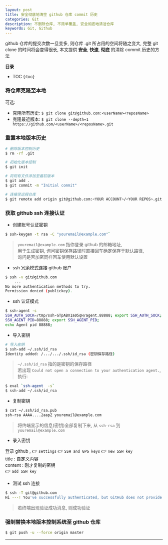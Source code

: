 ```yaml
---
layout: post
title: 安全彻底地清空 github 仓库 commit 历史
categories: Git
description: 不删除仓库, 不简单覆盖, 安全彻底地清洁仓库
keywords: Git, Github
---
```


github 仓库的提交次数一旦变多, 则仓库 .git 所占用的空间将随之变大, 完整 git clone 的时间将会变得很长, 本文提供 **安全**, **快速**, **彻底** 的清除 commit 历史的方法

**目录**

* TOC
{:toc}

### 将仓库克隆至本地

可选:  
* 克隆所有历史: `$ git clone git@github.com:<userName><reposName>`  
* 克隆最近版本: `$ git clone --depth=1 https://github.com/<userName>/<reposName>.git`

### 重置本地版本历史

```bash
# 删除版本控制历史
$ rm -rf .git

# 初始化版本控制
$ git init

# 将现有文件添加至最初版本
$ git add .
$ git commit -m "Initial commit"

# 连接至远程仓库
$ git remote add origin git@github.com:<YOUR ACCOUNT>/<YOUR REPOS>.git
```

### 获取 github ssh 连接认证

* 创建账号认证密钥

```bash
$ ssh-keygen -t rsa -C "youremail@example.com"`
```

> `youremail@example.com` 指你登录 github 的邮箱地址,  
> 用于生成密钥, 询问密钥保存路径时直接回车确定保存于默认路径,  
> 询问是否加密同样回车使用默认设置

* ssh 冗余模式连接 github 账户 

```bash
$ ssh -v git@github.com
    ...
No more authentication methods to try.
Permission denied (publickey).
```

* ssh 认证模式

```bash
$ ssh-agent -s
SSH_AUTH_SOCK=/tmp/ssh-GTpABX1a05qH/agent.88888; export SSH_AUTH_SOCK;
SSH_AGENT_PID=88888; export SSH_AGENT_PID;
echo Agent pid 88888;
```

* 导入密钥

```bash
# 导入密钥
$ ssh-add ~/.ssh/id_rsa
Identity added: /.../.../.ssh/id_rsa (密钥保存路径)
```

> `~/.ssh/id_rsa` 指的是密钥的保存路径  
> 若出现 `Could not open a connection to your authentication agent.`, 执行:  

```bash
$ eval `ssh-agent  -s`  
$ ssh-add ~/.ssh/id_rsa
```

* 复制密钥

```bash
$ cat ~/.ssh/id_rsa.pub
ssh-rsa AAAA....2aapZ youremail@example.com
```

> 将终端显示的信息(密钥)全部复制下来, 从 `ssh-rsa` 到 `youremail@example.com`

* 录入密钥

登录 github , :point_right: `settings` :point_right: `SSH and GPG keys` :point_right: `new SSH key`  
title : 自定义内容  
content : 刚才复制的密钥  
:point_right: `add SSH key`

* 测试 ssh 连接

```bash
$ ssh -T git@github.com
Hi ---! You've successfully authenticated, but GitHub does not provide shell access.
```

> 若终端出现验证成功消息, 则成功验证

### 强制替换本地版本控制系统至 github 仓库

```bash
$ git push -u --force origin master
```

**********
